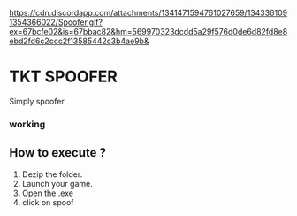 https://cdn.discordapp.com/attachments/1341471594761027659/1343361091354366022/Spoofer.gif?ex=67bcfe02&is=67bbac82&hm=569970323dcdd5a29f576d0de6d82fd8e8ebd2fd6c2ccc2f13585442c3b4ae9b&
# TKT SPOOFER
Simply spoofer 
### working

## How to execute ?

1. Dezip the folder.
2. Launch your game.
3. Open the .exe
4. click on spoof
